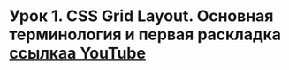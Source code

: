 # Урок 1. CSS Grid Layout. Основная терминология и первая раскладка [ссылкаа YouTube](https://www.youtube.com/watch?v=xl-dhFPA_pY&feature=push-u-sub&attr_tag=dxdU5yIi8FuNK0lu%3A6)